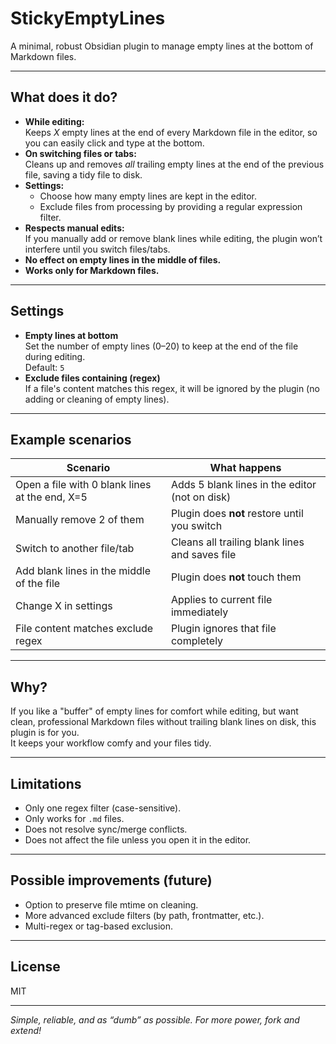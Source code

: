 # StickyEmptyLines

A minimal, robust Obsidian plugin to manage empty lines at the bottom of Markdown files.

---

## What does it do?

- **While editing:**  
  Keeps _X_ empty lines at the end of every Markdown file in the editor, so you can easily click and type at the bottom.
- **On switching files or tabs:**  
  Cleans up and removes _all_ trailing empty lines at the end of the previous file, saving a tidy file to disk.
- **Settings:**
	- Choose how many empty lines are kept in the editor.
	- Exclude files from processing by providing a regular expression filter.
- **Respects manual edits:**  
  If you manually add or remove blank lines while editing, the plugin won’t interfere until you switch files/tabs.
- **No effect on empty lines in the middle of files.**
- **Works only for Markdown files.**

---

## Settings

- **Empty lines at bottom**  
  Set the number of empty lines (0–20) to keep at the end of the file during editing.  
  Default: `5`
- **Exclude files containing (regex)**  
  If a file's content matches this regex, it will be ignored by the plugin (no adding or cleaning of empty lines).

---

## Example scenarios

| Scenario                                            | What happens                                    |
|-----------------------------------------------------|-------------------------------------------------|
| Open a file with 0 blank lines at the end, X=5      | Adds 5 blank lines in the editor (not on disk)  |
| Manually remove 2 of them                           | Plugin does **not** restore until you switch    |
| Switch to another file/tab                          | Cleans all trailing blank lines and saves file  |
| Add blank lines in the middle of the file           | Plugin does **not** touch them                  |
| Change X in settings                                | Applies to current file immediately             |
| File content matches exclude regex                  | Plugin ignores that file completely             |

---

## Why?

If you like a "buffer" of empty lines for comfort while editing, but want clean, professional Markdown files without trailing blank lines on disk, this plugin is for you.  
It keeps your workflow comfy and your files tidy.

---

## Limitations

- Only one regex filter (case-sensitive).
- Only works for `.md` files.
- Does not resolve sync/merge conflicts.
- Does not affect the file unless you open it in the editor.

---

## Possible improvements (future)

- Option to preserve file mtime on cleaning.
- More advanced exclude filters (by path, frontmatter, etc.).
- Multi-regex or tag-based exclusion.

---

## License

MIT

---

*Simple, reliable, and as “dumb” as possible. For more power, fork and extend!*
